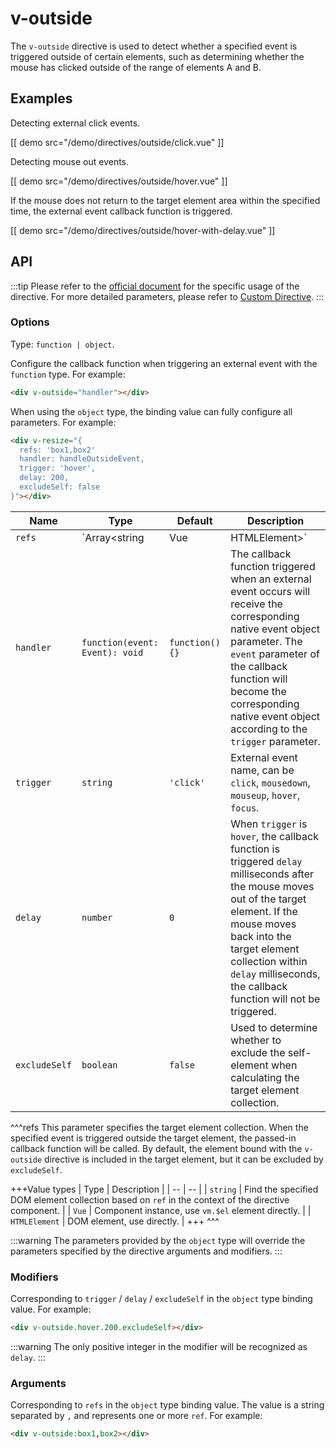 # v-outside

The `v-outside` directive is used to detect whether a specified event is triggered outside of certain elements, such as determining whether the mouse has clicked outside of the range of elements A and B.

## Examples

Detecting external click events.

[[ demo src="/demo/directives/outside/click.vue" ]]

Detecting mouse out events.

[[ demo src="/demo/directives/outside/hover.vue" ]]

If the mouse does not return to the target element area within the specified time, the external event callback function is triggered.

[[ demo src="/demo/directives/outside/hover-with-delay.vue" ]]

## API

:::tip
Please refer to the [official document](https://v2.vuejs.org/v2/guide/syntax.html#Directives) for the specific usage of the directive. For more detailed parameters, please refer to [Custom Directive](https://v2.vuejs.org/v2/guide/custom-directive.html#Directive-Hook-Arguments).
:::

### Options

Type: `function | object`.

Configure the callback function when triggering an external event with the `function` type. For example:

```html
<div v-outside="handler"></div>
```

When using the `object` type, the binding value can fully configure all parameters. For example:

```html
<div v-resize="{
  refs: 'box1,box2'
  handler: handleOutsideEvent,
  trigger: 'hover',
  delay: 200,
  excludeSelf: false
}"></div>
```

| Name | Type | Default | Description |
| -- | -- | -- | -- |
| ``refs`` | `Array<string | Vue | HTMLElement>` | `[]` | [^refs] |
| ``handler`` | `function(event: Event): void` | `function() {}` | The callback function triggered when an external event occurs will receive the corresponding native event object parameter. The `event` parameter of the callback function will become the corresponding native event object according to the `trigger` parameter. |
| ``trigger`` | `string` | `'click'` | External event name, can be `click`, `mousedown`, `mouseup`, `hover`, `focus`. |
| ``delay`` | `number` | `0` | When `trigger` is `hover`, the callback function is triggered `delay` milliseconds after the mouse moves out of the target element. If the mouse moves back into the target element collection within `delay` milliseconds, the callback function will not be triggered. |
| ``excludeSelf`` | `boolean` | `false` | Used to determine whether to exclude the self-element when calculating the target element collection. |

^^^refs
This parameter specifies the target element collection. When the specified event is triggered outside the target element, the passed-in callback function will be called. By default, the element bound with the `v-outside` directive is included in the target element, but it can be excluded by `excludeSelf`.

+++Value types
| Type | Description |
| -- | -- |
| `string` | Find the specified DOM element collection based on `ref` in the context of the directive component. |
| `Vue` | Component instance, use `vm.$el` element directly. |
| `HTMLElement` | DOM element, use directly. |
+++
^^^

:::warning
The parameters provided by the `object` type will override the parameters specified by the directive arguments and modifiers.
:::

### Modifiers

Corresponding to `trigger` / `delay` / `excludeSelf` in the `object` type binding value. For example:

```html
<div v-outside.hover.200.excludeSelf></div>
```

:::warning
The only positive integer in the modifier will be recognized as `delay`.
:::

### Arguments

Corresponding to `refs` in the `object` type binding value. The value is a string separated by `,` and represents one or more `ref`. For example:

```html
<div v-outside:box1,box2></div>
```
